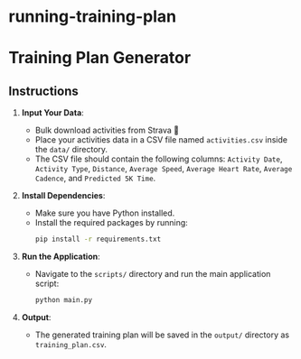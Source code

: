 # running-training-plan

# Training Plan Generator

## Instructions

1. **Input Your Data**:
   - Bulk download activities from Strava 🔗
   - Place your activities data in a CSV file named `activities.csv` inside the `data/` directory.
   - The CSV file should contain the following columns: `Activity Date`, `Activity Type`, `Distance`, `Average Speed`, `Average Heart Rate`, `Average Cadence`, and `Predicted 5K Time`.

3. **Install Dependencies**:
   - Make sure you have Python installed.
   - Install the required packages by running:
     ```bash
     pip install -r requirements.txt
     ```

4. **Run the Application**:
   - Navigate to the `scripts/` directory and run the main application script:
     ```bash
     python main.py
     ```

5. **Output**:
   - The generated training plan will be saved in the `output/` directory as `training_plan.csv`.
